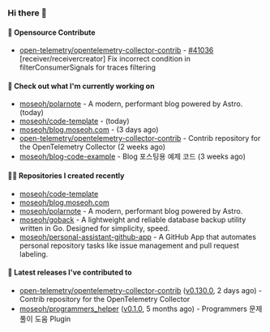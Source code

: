 ### Hi there 👋

#### 🎉 Opensource Contribute

- [open-telemetry/opentelemetry-collector-contrib](https://github.com/open-telemetry/opentelemetry-collector-contrib) - [#41036](https://github.com/open-telemetry/opentelemetry-collector-contrib/pull/41036) [receiver/receivercreator] Fix incorrect condition in filterConsumerSignals for traces filtering

#### 👷 Check out what I'm currently working on

- [moseoh/polarnote](https://github.com/moseoh/polarnote) - A modern, performant blog powered by Astro. (today)
- [moseoh/code-template](https://github.com/moseoh/code-template) -  (today)
- [moseoh/blog.moseoh.com](https://github.com/moseoh/blog.moseoh.com) -  (3 days ago)
- [open-telemetry/opentelemetry-collector-contrib](https://github.com/open-telemetry/opentelemetry-collector-contrib) - Contrib repository for the OpenTelemetry Collector (2 weeks ago)
- [moseoh/blog-code-example](https://github.com/moseoh/blog-code-example) - Blog 포스팅용 예제 코드 (3 weeks ago)

#### 👨‍💻 Repositories I created recently

- [moseoh/code-template](https://github.com/moseoh/code-template)
- [moseoh/blog.moseoh.com](https://github.com/moseoh/blog.moseoh.com)
- [moseoh/polarnote](https://github.com/moseoh/polarnote) - A modern, performant blog powered by Astro.
- [moseoh/goback](https://github.com/moseoh/goback) - A lightweight and reliable database backup utility written in Go. Designed for simplicity, speed.
- [moseoh/personal-assistant-github-app](https://github.com/moseoh/personal-assistant-github-app) - A GitHub App that automates personal repository tasks like issue management and pull request labeling.

#### 🚀 Latest releases I've contributed to

- [open-telemetry/opentelemetry-collector-contrib](https://github.com/open-telemetry/opentelemetry-collector-contrib) ([v0.130.0](https://github.com/open-telemetry/opentelemetry-collector-contrib/releases/tag/v0.130.0), 2 days ago) - Contrib repository for the OpenTelemetry Collector
- [moseoh/programmers_helper](https://github.com/moseoh/programmers_helper) ([v0.1.0](https://github.com/moseoh/programmers_helper/releases/tag/v0.1.0), 5 months ago) - Programmers 문제풀이 도움 Plugin
